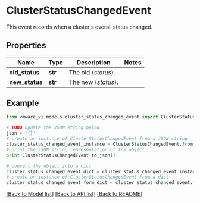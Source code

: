# ClusterStatusChangedEvent

This event records when a cluster's overall status changed. 

## Properties
Name | Type | Description | Notes
------------ | ------------- | ------------- | -------------
**old_status** | **str** | The old (*status*).  | 
**new_status** | **str** | The new (*status*).  | 

## Example

```python
from vmware_vi.models.cluster_status_changed_event import ClusterStatusChangedEvent

# TODO update the JSON string below
json = "{}"
# create an instance of ClusterStatusChangedEvent from a JSON string
cluster_status_changed_event_instance = ClusterStatusChangedEvent.from_json(json)
# print the JSON string representation of the object
print ClusterStatusChangedEvent.to_json()

# convert the object into a dict
cluster_status_changed_event_dict = cluster_status_changed_event_instance.to_dict()
# create an instance of ClusterStatusChangedEvent from a dict
cluster_status_changed_event_form_dict = cluster_status_changed_event.from_dict(cluster_status_changed_event_dict)
```
[[Back to Model list]](../README.md#documentation-for-models) [[Back to API list]](../README.md#documentation-for-api-endpoints) [[Back to README]](../README.md)


